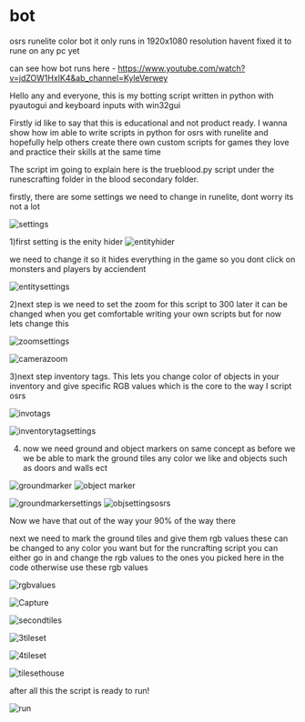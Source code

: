 # bot
osrs runelite color bot
it only runs in 1920x1080 resolution havent fixed it to rune on any pc yet

can see how bot runs here - https://www.youtube.com/watch?v=jdZOW1HxIK4&ab_channel=KyleVerwey 

Hello any and everyone,
this is my botting script written in python with pyautogui and keyboard inputs with win32gui

Firstly id like to say that this is educational and not product ready. I wanna show how im able to write scripts in python for osrs with runelite
and hopefully help others create there own custom scripts for games they love and practice their skills at the same time


The script im going to explain here is the trueblood.py script under the runescrafting folder in the blood secondary folder.

firstly, there are some settings we need to change in runelite, dont worry its not a lot

![settings](https://github.com/starzzots/bot/assets/108106818/2dc30d69-eaba-4f02-9871-2760bc89509c)

1)first setting is the enity hider 
![entityhider](https://github.com/starzzots/bot/assets/108106818/3f7342f8-26cb-428b-a203-c42909c15e8e)


we need to change it so it hides everything in the game so you dont click on monsters and players by acciendent

![entitysettings](https://github.com/starzzots/bot/assets/108106818/4248f490-4382-4148-b077-548d11cdae8b)

2)next step is we need to set the zoom for this script to 300 later it can be changed when you get comfortable writing your own scripts but for now lets change this

![zoomsettings](https://github.com/starzzots/bot/assets/108106818/d011ff6f-cb5b-40fc-91fc-365143331a07)

![camerazoom](https://github.com/starzzots/bot/assets/108106818/8d1a8798-64b5-42c9-b218-cca28eea6e26)

3)next step inventory tags. This lets you change color of objects in your inventory and give specific RGB values which is the core to the way I script osrs

![invotags](https://github.com/starzzots/bot/assets/108106818/61687a53-1f50-463b-a25c-c70768912359)

![inventorytagsettings](https://github.com/starzzots/bot/assets/108106818/a7308a36-5225-4311-854e-278df37c7d34)

4) now we need ground and object markers on same concept as before we we be able to mark the ground tiles any color we like and objects such as doors and walls ect

![groundmarker](https://github.com/starzzots/bot/assets/108106818/76fcb190-93e5-4771-973f-a49e2b2ea830)
  ![object marker](https://github.com/starzzots/bot/assets/108106818/8d8adf02-44dc-44fe-986e-27fa7bf8294f)
  


![groundmarkersettings](https://github.com/starzzots/bot/assets/108106818/fee3900a-f0d2-4322-b9f9-f301f39e874e)
  ![objsettingsosrs](https://github.com/starzzots/bot/assets/108106818/0537512a-ba4a-4d83-a1e6-39f66b52edd8)

Now we have that out of the way your 90% of the way there

next we need to mark the ground tiles and give them rgb values these can be changed to any color you want but for the runcrafting script you can either go in and change the rgb values to the ones you picked here in the code otherwise use these rgb values

![rgbvalues](https://github.com/starzzots/bot/assets/108106818/d9d38cdb-421c-4b40-a96a-7bf0f1ebaf12)


![Capture](https://github.com/starzzots/bot/assets/108106818/04acfd87-534f-4d45-8197-257113bd95b3)

![secondtiles](https://github.com/starzzots/bot/assets/108106818/dd0973bd-a2db-466d-a470-55ed67147f85)

![3tileset](https://github.com/starzzots/bot/assets/108106818/d0f3a400-83a1-4cf7-bf8c-dc337f6db114)

![4tileset](https://github.com/starzzots/bot/assets/108106818/a1185d45-d1e5-40a9-bf4e-f3acd95f3da0)

![tilesethouse](https://github.com/starzzots/bot/assets/108106818/d91fa168-b0a1-469b-80cf-eee04292dc4c)

after all this the script is ready to run!

![run](https://github.com/starzzots/bot/assets/108106818/0b097078-08e5-4aa8-9841-240d16047e52)




